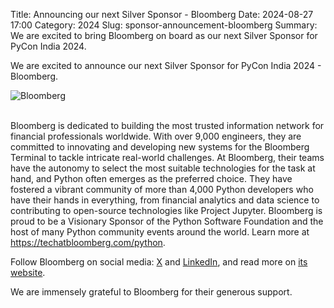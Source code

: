 Title: Announcing our next Silver Sponsor - Bloomberg
Date: 2024-08-27 17:00
Category: 2024
Slug: sponsor-announcement-bloomberg
Summary: We are excited to bring Bloomberg on board as our next Silver Sponsor for PyCon India 2024.

We are excited to announce our next Silver Sponsor for PyCon India 2024 - Bloomberg.
<br>
<div class="text-center">
  <a href="https://www.techatbloomberg.com/" target="_blank" style="border: none; text-decoration: none;">
    <img src="{static}/images/2024/sponsor-bloomberg.png" alt="Bloomberg" class="img-fluid responsive-image">
  </a>
</div>
<br>

Bloomberg is dedicated to building the most trusted information network for financial professionals worldwide. With over 9,000 engineers, they are committed to innovating and developing new systems for the Bloomberg Terminal to tackle intricate real-world challenges. At Bloomberg, their teams have the autonomy to select the most suitable technologies for the task at hand, and Python often emerges as the preferred choice. They have fostered a vibrant community of more than 4,000 Python developers who have their hands in everything, from financial analytics and data science to contributing to open-source technologies like Project Jupyter. Bloomberg is proud to be a Visionary Sponsor of the Python Software Foundation and the host of many Python community events around the world. Learn more at <https://techatbloomberg.com/python>.

Follow Bloomberg on social media: [X](https://x.com/TechAtBloomberg) and [LinkedIn](https://www.linkedin.com/company/bloomberg/), and read more on [its website](https://www.techatbloomberg.com/).

We are immensely grateful to Bloomberg for their generous support.
